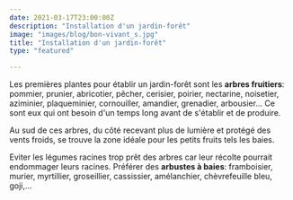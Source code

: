 ```yaml
---
date: 2021-03-17T23:00:00Z
description: "Installation d'un jardin-forêt"
image: "images/blog/bon-vivant_s.jpg"
title: "Installation d'un jardin-forêt"
type: "featured"

---
```

Les premières plantes pour établir un jardin-forêt sont les **arbres fruitiers**: pommier, prunier, abricotier, pêcher, cerisier, poirier, nectarine, noisetier, aziminier, plaqueminier, cornouiller, amandier, grenadier, arbousier... Ce sont eux qui ont besoin d'un temps long avant de s'établir et de produire.

Au sud de ces arbres, du côté recevant plus de lumière et protégé des vents froids, se trouve la zone idéale pour les petits fruits tels les baies.

Eviter les légumes racines trop prêt des arbres car leur récolte pourrait endommager leurs racines. Préférer des **arbustes à baies**: framboisier, murier, myrtillier, groseillier, cassissier, amélanchier, chèvrefeuille bleu, goji,...
